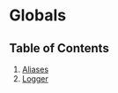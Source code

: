 # Globals

## Table of Contents
1. [Aliases](/docs/en-UK/globals/aliases/README.md)
2. [Logger](/docs/en-UK/globals/log/README.md)